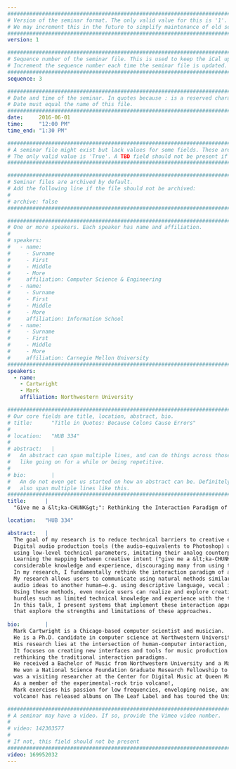 ```yaml
---
################################################################################
# Version of the seminar format. The only valid value for this is '1'. 
# We may increment this in the future to simplify maintenance of old seminars.
################################################################################
version: 1

################################################################################
# Sequence number of the seminar file. This is used to keep the iCal up to date.
# Increment the sequence number each time the seminar file is updated.
################################################################################
sequence: 3

################################################################################
# Date and time of the seminar. In quotes because : is a reserved character.
# Date must equal the name of this file.
################################################################################
date:     2016-06-01
time:     "12:00 PM"
time_end: "1:30 PM"

################################################################################
# A seminar file might exist but lack values for some fields. These are 'TBD'. 
# The only valid value is 'True'. A TBD field should not be present if 'False'.
################################################################################

################################################################################
# Seminar files are archived by default.
# Add the following line if the file should not be archived:
#
# archive: false
################################################################################

################################################################################
# One or more speakers. Each speaker has name and affiliation.
#
# speakers:
#   - name: 
#     - Surname
#     - First
#     - Middle
#     - More
#     affiliation: Computer Science & Engineering 
#   - name: 
#     - Surname
#     - First
#     - Middle
#     - More
#     affiliation: Information School 
#   - name: 
#     - Surname
#     - First
#     - Middle
#     - More
#     affiliation: Carnegie Mellon University 
################################################################################
speakers:
  - name: 
    - Cartwright
    - Mark
    affiliation: Northwestern University

################################################################################
# Our core fields are title, location, abstract, bio.
# title:      "Title in Quotes: Because Colons Cause Errors"
# 
# location:   "HUB 334"
# 
# abstract:   |
#   An abstract can span multiple lines, and can do things across those lines,
#   like going on for a while or being repetitive.
# 
# bio:        |
#   An do not even get us started on how an abstract can be. Definitely can
#   also span multiple lines like this.
################################################################################
title:      |
  "Give me a &lt;ka-CHUNK&gt;": Rethinking the Interaction Paradigm of Audio Production Tools

location:   "HUB 334"

abstract:   |
  The goal of my research is to reduce technical barriers to creative expression, with a focus on audio and music. 
  Digital audio production tools (the audio-equivalents to Photoshop) used to make music recordings are typically controlled 
  using low-level technical parameters, imitating their analog counterparts from forty years ago. 
  Learning the mapping between creative intent ("give me a &lt;ka-CHUNK&gt;") and these low-level parameter setting requires 
  considerable knowledge and experience, discouraging many from using the tools. 
  In my research, I fundamentally rethink the interaction paradigm of audio production tools. 
  My research allows users to communicate using natural methods similar to how one typically communicates 
  audio ideas to another human—e.g. using descriptive language, vocal imitation, examples, and evaluative feedback. 
  Using these methods, even novice users can realize and explore creative ideas, letting them overcome 
  hurdles such as limited technical knowledge and experience with the tools. 
  In this talk, I present systems that implement these interaction approaches and experiments 
  that explore the strengths and limitations of these approaches.
  
bio:        |
  Mark Cartwright is a Chicago-based computer scientist and musician. 
  He is a Ph.D. candidate in computer science at Northwestern University in Bryan Pardo's Interactive Audio Lab. 
  His research lies at the intersection of human-computer interaction, audio signal processing, and machine learning. 
  It focuses on creating new interfaces and tools for music production that support creativity by 
  rethinking the traditional interaction paradigms. 
  He received a Bachelor of Music from Northwestern University and a Master of Arts from Stanford University (CCRMA). 
  He won a National Science Foundation Graduate Research Fellowship to fund his Ph.D. and 
  was a visiting researcher at the Center for Digital Music at Queen Mary University of London and Adobe's Creative Technology Lab. 
  As a member of the experimental-rock trio volcano!, 
  Mark exercises his passion for low frequencies, enveloping noise, and unusual sound textures using computers, synths, and bass.
  volcano! has released albums on The Leaf Label and has toured the United States and Europe.

################################################################################
# A seminar may have a video. If so, provide the Vimeo video number.
#
# video: 142303577
#
# If not, this field should not be present 
################################################################################
video: 169952032
---
```

